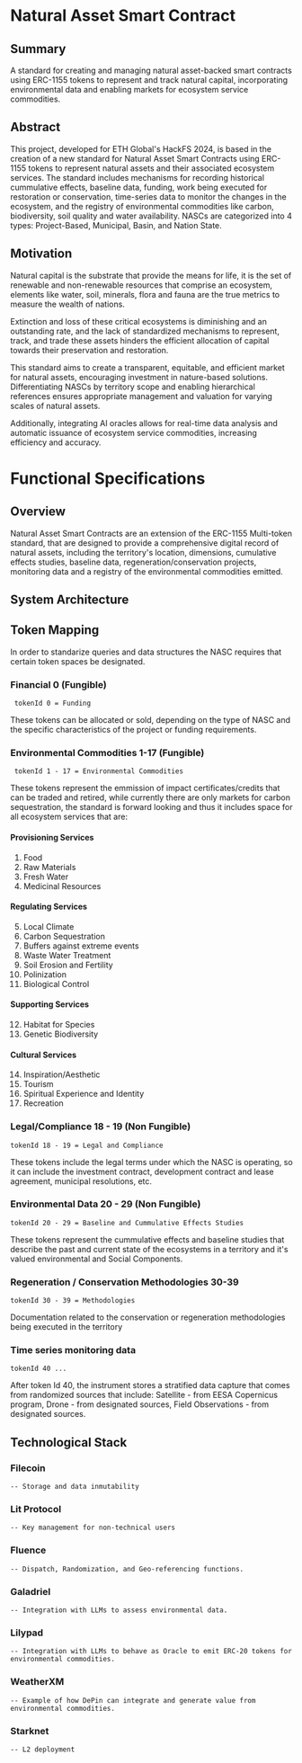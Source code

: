 # Natural Asset Smart Contract

## Summary
A standard for creating and managing natural asset-backed smart contracts using ERC-1155 tokens to represent and track natural capital, incorporating environmental data and enabling markets for ecosystem service commodities.

## Abstract
This project, developed for ETH Global's HackFS 2024, is based in the creation of a new standard for Natural Asset Smart Contracts using ERC-1155 tokens to represent natural assets and their associated ecosystem services.  The standard includes mechanisms for recording historical cummulative effects, baseline data, funding, work being executed for restoration or conservation, time-series data to monitor the changes in the ecosystem, and the registry of environmental commodities like carbon, biodiversity, soil quality and water availability.  NASCs are categorized into 4 types: Project-Based, Municipal, Basin, and Nation State.

## Motivation
Natural capital is the substrate that provide the means for life, it is the set of renewable and non-renewable resources that comprise an ecosystem, elements like water, soil, minerals, flora and fauna are the true metrics to measure the wealth of nations.

Extinction and loss of these critical ecosystems is diminishing and an outstanding rate, and the lack of standardized mechanisms to represent, track, and trade these assets hinders the efficient allocation of capital towards their preservation and restoration. 

This standard aims to create a transparent, equitable, and efficient market for natural assets, encouraging investment in nature-based solutions. Differentiating NASCs by territory scope and enabling hierarchical references ensures appropriate management and valuation for varying scales of natural assets. 

Additionally, integrating AI oracles allows for real-time data analysis and automatic issuance of ecosystem service commodities, increasing efficiency and accuracy.

# Functional Specifications

## Overview
Natural Asset Smart Contracts are an extension of the ERC-1155 Multi-token standard, that are designed to provide a comprehensive digital record of natural assets, including the territory's location, dimensions, cumulative effects studies, baseline data, regeneration/conservation projects, monitoring data and a registry of the environmental commodities emitted.

## System Architecture

## Token Mapping
In order to standarize queries and data structures the NASC requires that certain token spaces be designated.

### Financial 0 (Fungible) 

``` solidity
 tokenId 0 = Funding
```
These tokens can be allocated or sold, depending on the type of NASC and the specific characteristics of the project or funding requirements.

### Environmental Commodities 1-17 (Fungible)
``` solidity
 tokenId 1 - 17 = Environmental Commodities
```
These tokens represent the emmission of impact certificates/credits that can be traded and retired, while currently there are only markets for carbon sequestration, the standard is forward looking and thus it includes space for all ecosystem services that are:
 #### Provisioning Services
1. Food
2. Raw Materials
3. Fresh Water
4. Medicinal Resources

#### Regulating Services
5. Local Climate
6. Carbon Sequestration
7. Buffers against extreme events
8. Waste Water Treatment
9. Soil Erosion and Fertility
10. Polinization
11. Biological Control

#### Supporting Services
12. Habitat for Species
13. Genetic Biodiversity

#### Cultural Services
14. Inspiration/Aesthetic
15. Tourism
16. Spiritual Experience and Identity
17. Recreation

### Legal/Compliance 18 - 19 (Non Fungible)
``` Solidity
tokenId 18 - 19 = Legal and Compliance
```
These tokens include the legal terms under which the NASC is operating, so it can include the investment contract, development contract and lease agreement, municipal resolutions, etc.

### Environmental Data 20 - 29 (Non Fungible)
```Solidity
tokenId 20 - 29 = Baseline and Cummulative Effects Studies
```
These tokens represent the cummulative effects and baseline studies that describe the past and current state of the ecosystems in a territory and it's valued environmental and Social Components.

### Regeneration / Conservation Methodologies 30-39

```Solidity
tokenId 30 - 39 = Methodologies
````
Documentation related to the conservation or regeneration methodologies being executed in the territory


### Time series monitoring data
```Solidity
tokenId 40 ...
````
After token Id 40, the instrument stores a stratified data capture that comes from randomized sources that include: Satellite - from EESA Copernicus program, Drone - from designated sources, Field Observations - from designated sources.

## Technological Stack

### Filecoin
    -- Storage and data inmutability

### Lit Protocol
    -- Key management for non-technical users

### Fluence
    -- Dispatch, Randomization, and Geo-referencing functions.

### Galadriel
    -- Integration with LLMs to assess environmental data.

### Lilypad
    -- Integration with LLMs to behave as Oracle to emit ERC-20 tokens for environmental commodities.

### WeatherXM
    -- Example of how DePin can integrate and generate value from environmental commodities.

### Starknet
    -- L2 deployment